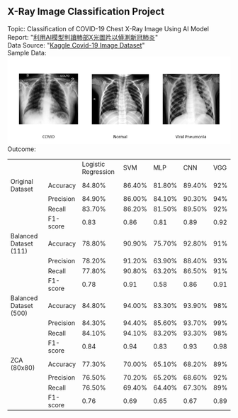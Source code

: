 ## X-Ray Image Classification Project
Topic: Classification of COVID-19 Chest X-Ray Image Using AI Model  
Report: "[利用AI模型判讀肺部X光圖片以偵測新冠肺炎](https://github.com/Tim-HanSheng-Huang/XRayImageClassificationProject/blob/main/XRayImageClassification_Report.pdf)"  
Data Source: "[Kaggle Covid-19 Image Dataset](https://www.kaggle.com/pranavraikokte/covid19-image-dataset)"  
Sample Data: 
![image](https://github.com/Tim-HanSheng-Huang/XRayImageClassificationProject/blob/main/XRay_Sample.png)  
Outcome: 
<table>
   <tr>
      <td></td>
      <td></td>
      <td>Logistic Regression</td>
      <td>SVM</td>
      <td>MLP</td>
      <td>CNN</td>
      <td>VGG</td>
   </tr>
   <tr>
      <td>Original Dataset</td>
      <td>Accuracy</td>
      <td>84.80%</td>
      <td>86.40%</td>
      <td>81.80%</td>
      <td>89.40%</td>
      <td>92%</td>
   </tr>
   <tr>
      <td></td>
      <td>Precision</td>
      <td>84.90%</td>
      <td>86.00%</td>
      <td>84.10%</td>
      <td>90.30%</td>
      <td>94%</td>
   </tr>
   <tr>
      <td></td>
      <td>Recall</td>
      <td>83.70%</td>
      <td>86.20%</td>
      <td>81.50%</td>
      <td>89.50%</td>
      <td>92%</td>
   </tr>
   <tr>
      <td></td>
      <td>F1-score</td>
      <td>0.83</td>
      <td>0.86</td>
      <td>0.81</td>
      <td>0.89</td>
      <td>0.92</td>
   </tr>
   <tr>
      <td>Balanced Dataset (111)</td>
      <td>Accuracy</td>
      <td>78.80%</td>
      <td>90.90%</td>
      <td>75.70%</td>
      <td>92.80%</td>
      <td>91%</td>
   </tr>
   <tr>
      <td></td>
      <td>Precision</td>
      <td>78.20%</td>
      <td>91.20%</td>
      <td>63.90%</td>
      <td>88.40%</td>
      <td>93%</td>
   </tr>
   <tr>
      <td></td>
      <td>Recall</td>
      <td>77.80%</td>
      <td>90.80%</td>
      <td>63.20%</td>
      <td>86.50%</td>
      <td>91%</td>
   </tr>
   <tr>
      <td></td>
      <td>F1-score</td>
      <td>0.78</td>
      <td>0.91</td>
      <td>0.58</td>
      <td>0.86</td>
      <td>0.91</td>
   </tr>
   <tr>
      <td>Balanced Dataset (500)</td>
      <td>Accuracy</td>
      <td>84.80%</td>
      <td>94.00%</td>
      <td>83.30%</td>
      <td>93.90%</td>
      <td>98%</td>
   </tr>
   <tr>
      <td></td>
      <td>Precision</td>
      <td>84.30%</td>
      <td>94.40%</td>
      <td>85.60%</td>
      <td>93.70%</td>
      <td>99%</td>
   </tr>
   <tr>
      <td></td>
      <td>Recall</td>
      <td>84.10%</td>
      <td>94.10%</td>
      <td>83.20%</td>
      <td>93.30%</td>
      <td>98%</td>
   </tr>
   <tr>
      <td></td>
      <td>F1-score</td>
      <td>0.84</td>
      <td>0.94</td>
      <td>0.83</td>
      <td>0.93</td>
      <td>0.98</td>
   </tr>
   <tr>
      <td>ZCA (80x80)</td>
      <td>Accuracy</td>
      <td>77.30%</td>
      <td>70.00%</td>
      <td>65.10%</td>
      <td>68.20%</td>
      <td>89%</td>
   </tr>
   <tr>
      <td></td>
      <td>Precision</td>
      <td>76.50%</td>
      <td>70.20%</td>
      <td>65.20%</td>
      <td>68.60%</td>
      <td>92%</td>
   </tr>
   <tr>
      <td></td>
      <td>Recall</td>
      <td>76.50%</td>
      <td>69.40%</td>
      <td>64.40%</td>
      <td>67.30%</td>
      <td>89%</td>
   </tr>
   <tr>
      <td></td>
      <td>F1-score</td>
      <td>0.76</td>
      <td>0.69</td>
      <td>0.65</td>
      <td>0.67</td>
      <td>0.89</td>
   </tr>
</table>
